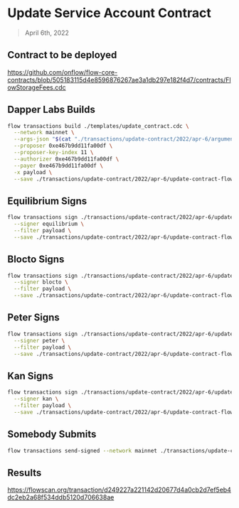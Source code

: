 # Update Service Account Contract

> April 6th, 2022

## Contract to be deployed

https://github.com/onflow/flow-core-contracts/blob/505183115d4e8596876267ae3a1db297e182f4d7/contracts/FlowStorageFees.cdc

## Dapper Labs Builds

```sh
flow transactions build ./templates/update_contract.cdc \
  --network mainnet \
  --args-json "$(cat "./transactions/update-contract/2022/apr-6/arguments-flow-storage-fees.json")" \
  --proposer 0xe467b9dd11fa00df \
  --proposer-key-index 11 \
  --authorizer 0xe467b9dd11fa00df \
  --payer 0xe467b9dd11fa00df \
  -x payload \
  --save ./transactions/update-contract/2022/apr-6/update-contract-flow-storage-fees-apr-6-unsigned.rlp
```

## Equilibrium Signs

```sh
flow transactions sign ./transactions/update-contract/2022/apr-6/update-contract-flow-storage-fees-apr-6-unsigned.rlp \
  --signer equilibrium \
  --filter payload \
  --save ./transactions/update-contract/2022/apr-6/update-contract-flow-storage-fees-apr-6-sig-1.rlp
```

## Blocto Signs

```sh
flow transactions sign ./transactions/update-contract/2022/apr-6/update-contract-flow-storage-fees-apr-6-sig-1.rlp \
  --signer blocto \
  --filter payload \
  --save ./transactions/update-contract/2022/apr-6/update-contract-flow-storage-fees-apr-6-sig-2.rlp
```

## Peter Signs

```sh
flow transactions sign ./transactions/update-contract/2022/apr-6/update-contract-flow-storage-fees-apr-6-sig-2.rlp \
  --signer peter \
  --filter payload \
  --save ./transactions/update-contract/2022/apr-6/update-contract-flow-storage-fees-apr-6-sig-3.rlp
```

## Kan Signs

```sh
flow transactions sign ./transactions/update-contract/2022/apr-6/update-contract-flow-storage-fees-apr-6-sig-3.rlp \
  --signer kan \
  --filter payload \
  --save ./transactions/update-contract/2022/apr-6/update-contract-flow-storage-fees-apr-6-sig-complete.rlp
```


## Somebody Submits

```sh
flow transactions send-signed --network mainnet ./transactions/update-contract/2022/apr-6/update-contract-flow-storage-fees-apr-6-sig-complete.rlp
```

## Results

https://flowscan.org/transaction/d249227a221142d20677d4a0cb2d7ef5eb4dc2eb2a68f534ddb5120d706638ae
